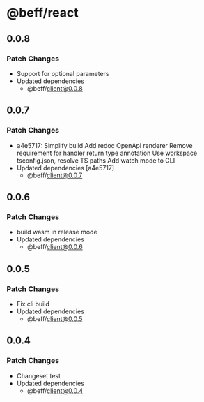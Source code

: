 # @beff/react

## 0.0.8

### Patch Changes

- Support for optional parameters
- Updated dependencies
  - @beff/client@0.0.8

## 0.0.7

### Patch Changes

- a4e5717: Simplify build
  Add redoc OpenApi renderer
  Remove requirement for handler return type annotation
  Use workspace tsconfig.json, resolve TS paths
  Add watch mode to CLI
- Updated dependencies [a4e5717]
  - @beff/client@0.0.7

## 0.0.6

### Patch Changes

- build wasm in release mode
- Updated dependencies
  - @beff/client@0.0.6

## 0.0.5

### Patch Changes

- Fix cli build
- Updated dependencies
  - @beff/client@0.0.5

## 0.0.4

### Patch Changes

- Changeset test
- Updated dependencies
  - @beff/client@0.0.4

